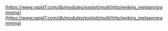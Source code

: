 [https://www.rapid7.com/db/modules/exploit/multi/http/jenkins_metaprogramming](https://www.rapid7.com/db/modules/exploit/multi/http/jenkins_metaprogramming)

